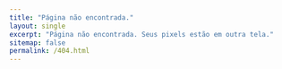 ```yaml
---
title: "Página não encontrada."
layout: single
excerpt: "Página não encontrada. Seus pixels estão em outra tela."
sitemap: false
permalink: /404.html
---
```

<script type="text/javascript">
  var GOOG_FIXURL_LANG = 'pt';
  var GOOG_FIXURL_SITE = '{{ site.url }}'
</script>
<script type="text/javascript"
  src="//linkhelp.clients.google.com/tbproxy/lh/wm/fixurl.js">
</script>
